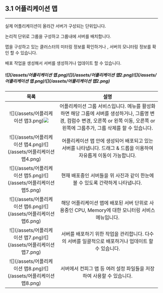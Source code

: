 ## 3.1 어플리케이션 맵

---

실제 어플리케이션이 올라간 서버가 구성되는 단위입니다.

논리적 단위로 그룹을 구성하고 그룹내에 서버를 배치합니다.

맵을 구성하고 있는 클러스터의 미터링 정보를 확인하거나 , 서버의 모니터링 정보를 확인 할 수 있습니다.

배포 작업을 생성해서 서버를 생성하거나 업데이트 할 수 있습니다.

##### ![](/assets/어플리케이션 맵.png)![](/assets/어플리케이션 맵2.png)![](/assets/어플리케이션 맵.png)![](/assets/어플리케이션 맵2.png)

| 목록 | **설명** |
| :---: | :---: |
| ![](/assets/어플리케이션 맵3.png)![](/assets/어플리케이션맵3.png) | 어플리케이션 그룹 서비스입니다. 메뉴를 활성화하면 해당 그룹에 서버를 생성하거나, 그룹명 변경, 컴럼수 변경, 오른쪽 or 왼쪽 이동, 오른쪽 or 왼쪽에 그룹추가, 그룹 삭제를 할 수 있습니다. |
| ![](/assets/어플리케이션 맵4.png)![](/assets/어플리케이션 맵4.png) | 어플리케이션 맵 안에 생성되어 배포되고 있는 서버를 나타냅니다. 드래그 & 드롭을 이용하여 자유롭게 이동이 가능합니다. |
| ![](/assets/어플리케이션 맵5.png)![](/assets/어플리케이션 맵5.png) | 현재 배포중인 서버들을 위 사진과 같이 한눈에 볼 수 있도록 간략하게 나타냅니다. |
| ![](/assets/어플리케이션 맵6.png)![](/assets/어플리케이션 맵6.png) | 해당 어플리케이션 맵에 배포된 서버 단위로 사용중인 CPU, Memory에 대한 모니터링 서비스 메뉴입니다. |
| ![](/assets/어플리케이션 맵7.png)![](/assets/어플리케이션 맵7.png) | 서버를 배포하기 위한 작업을 관리합니다. 다수의 서버를 일괄적으로 배포하거나 업데이트 할 수 있습니다. |
| ![](/assets/어플리케이션 맵8.png)![](/assets/어플리케이션 맵8.png) | 서버에서 컨피그 맵 등 여러 설정 파일들을 저장하여 사용할 수 있습니다. |



